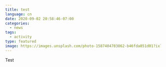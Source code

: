 ```yaml
---
title: test
language: cn
date: 2020-09-02 20:58:46-07:00
categories:
  - news
tags:
  - activity
type: featured
image: https://images.unsplash.com/photo-1587404783862-b46fda851d01?ixlib=rb-1.2.1&ixid=eyJhcHBfaWQiOjEyMDd9&auto=format&fit=crop&w=2912&q=80
---
```



Test